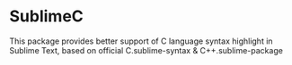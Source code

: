 SublimeC
================

This package provides better support of C language syntax highlight in Sublime Text, based on official C.sublime-syntax & C++.sublime-package
